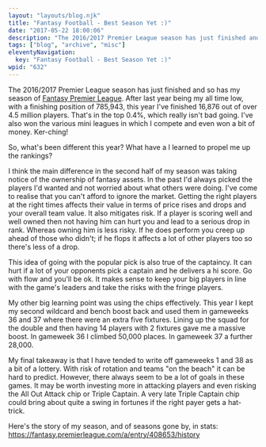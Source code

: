 ```yaml
---
layout: "layouts/blog.njk"
title: "Fantasy Football - Best Season Yet :)"
date: "2017-05-22 18:00:06"
description: "The 2016/2017 Premier League season has just finished and so has my season of Fantasy Premier League"
tags: ["blog", "archive", "misc"]
eleventyNavigation:
  key: "Fantasy Football - Best Season Yet :)"
wpid: "632"
---
```


The 2016/2017 Premier League season has just finished and so has my season of <a href="https://fantasy.premierleague.com" target="_blank" rel="noopener noreferrer">Fantasy Premier League</a>. After last year being my all time low, with a finishing position of 785,943, this year I've finished 16,876 out of over 4.5 million players. That's in the top 0.4%, which really isn't bad going. I've also won the various mini leagues in which I compete and even won a bit of money. Ker-ching!

So, what's been different this year? What have a I learned to propel me up the rankings?

I think the main difference in the second half of my season was taking notice of the ownership of fantasy assets. In the past I'd always picked the players I'd wanted and not worried about what others were doing. I've come to realise that you can't afford to ignore the market. Getting the right players at the right times affects their value in terms of price rises and drops and your overall team value. It also mitigates risk. If a player is scoring well and well owned then not having him can hurt you and lead to a serious drop in rank. Whereas owning him is less risky. If he does perform you creep up ahead of those who didn't; if he flops it affects a lot of other players too so there's less of a drop.

This idea of going with the popular pick is also true of the captaincy. It can hurt if a lot of your opponents pick a captain and he delivers a hi score. Go with flow and you'll be ok. It makes sense to keep your big players in line with the game's leaders and take the risks with the fringe players.

My other big learning point was using the chips effectively. This year I kept my second wildcard and bench boost back and used them in gameweeks 36 and 37 where there were an extra five fixtures. Lining up the squad for the double and then having 14 players with 2 fixtures gave me a massive boost. In gameweek 36 I climbed 50,000 places. In gameweek 37 a further 28,000.

My final takeaway is that I have tended to write off gameweeks 1 and 38 as a bit of a lottery. With risk of rotation and teams "on the beach" it can be hard to predict. However, there always seem to be a lot of goals in these games. It may be worth investing more in attacking players and even risking the All Out Attack chip or Triple Captain. A very late Triple Captain chip could bring about quite a swing in fortunes if the right payer gets a hat-trick.

Here's the story of my season, and of seasons gone by, in stats:
<a href="https://fantasy.premierleague.com/a/entry/408653/history" target="_blank" rel="noopener noreferrer">https://fantasy.premierleague.com/a/entry/408653/history</a>
